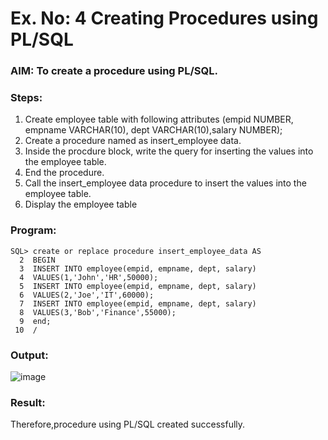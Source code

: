 # Ex. No: 4 Creating Procedures using PL/SQL

### AIM: To create a procedure using PL/SQL.

### Steps:
1. Create employee table with following attributes (empid NUMBER, empname VARCHAR(10), dept VARCHAR(10),salary NUMBER);
2. Create a procedure named as insert_employee data.
3. Inside the procdure block, write the query for inserting the values into the employee table.
4. End the procedure.
5. Call the insert_employee data procedure to insert the values into the employee table.
6. Display the employee table

### Program:
```
SQL> create or replace procedure insert_employee_data AS
  2  BEGIN
  3  INSERT INTO employee(empid, empname, dept, salary)
  4  VALUES(1,'John','HR',50000);
  5  INSERT INTO employee(empid, empname, dept, salary)
  6  VALUES(2,'Joe','IT',60000);
  7  INSERT INTO employee(empid, empname, dept, salary)
  8  VALUES(3,'Bob','Finance',55000);
  9  end;
 10  /
```

### Output:
![image](https://github.com/gpavana/Ex-No-4-Creating-Procedures-using-PL-SQL/assets/118787343/129bec12-1079-4eee-b98a-8789c6441ccc)

### Result:
Therefore,procedure using PL/SQL created successfully.
